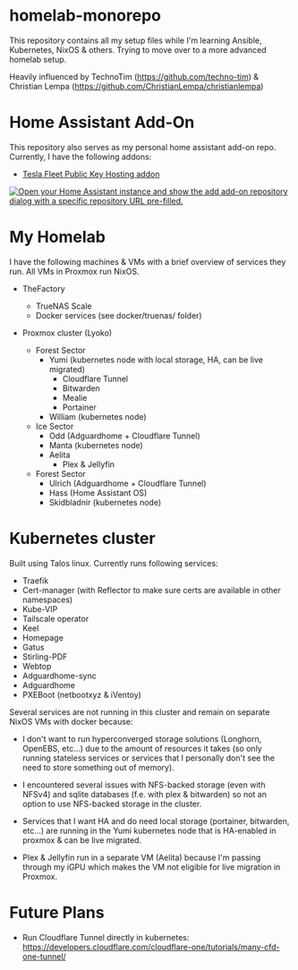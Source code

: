 # homelab-monorepo

This repository contains all my setup files while I'm learning Ansible, Kubernetes, NixOS & others. Trying to move over to a more advanced homelab setup.

Heavily influenced by TechnoTim (<https://github.com/techno-tim>) & Christian Lempa (<https://github.com/ChristianLempa/christianlempa>)

# Home Assistant Add-On
This repository also serves as my personal home assistant add-on repo. Currently, I have the following addons:

- [Tesla Fleet Public Key Hosting addon](./teslafleet-publickeyhost)

[![Open your Home Assistant instance and show the add add-on repository dialog with a specific repository URL pre-filled.](https://my.home-assistant.io/badges/supervisor_add_addon_repository.svg)](https://my.home-assistant.io/redirect/supervisor_add_addon_repository/?repository_url=https://github.com/TimoVerbrugghe/homelab-monorepo)


# My Homelab
I have the following machines & VMs with a brief overview of services they run. All VMs in Proxmox run NixOS.

- TheFactory
    - TrueNAS Scale
    - Docker services (see docker/truenas/ folder)

- Proxmox cluster (Lyoko)
    - Forest Sector
        - Yumi (kubernetes node with local storage, HA, can be live migrated)
            - Cloudflare Tunnel
            - Bitwarden
            - Mealie
            - Portainer
        - William (kubernetes node)
    - Ice Sector
        - Odd (Adguardhome + Cloudflare Tunnel)
        - Manta (kubernetes node)
        - Aelita
            - Plex & Jellyfin
    - Forest Sector
        - Ulrich (Adguardhome + Cloudflare Tunnel)
        - Hass (Home Assistant OS)
        - Skidbladnir (kubernetes node)

# Kubernetes cluster
Built using Talos linux. Currently runs following services:
- Traefik
- Cert-manager (with Reflector to make sure certs are available in other namespaces)
- Kube-VIP
- Tailscale operator
- Keel
- Homepage
- Gatus
- Stirling-PDF
- Webtop
- Adguardhome-sync
- Adguardhome
- PXEBoot (netbootxyz & iVentoy)

Several services are not running in this cluster and remain on separate NixOS VMs with docker because:

- I don't want to run hyperconverged storage solutions (Longhorn, OpenEBS, etc...) due to the amount of resources it takes (so only running stateless services or services that I personally don't see the need to store something out of memory).

- I encountered several issues with NFS-backed storage (even with NFSv4) and sqlite databases (f.e. with plex & bitwarden) so not an option to use NFS-backed storage in the cluster.

- Services that I want HA and do need local storage (portainer, bitwarden, etc...) are running in the Yumi kubernetes node that is HA-enabled in proxmox & can be live migrated.

- Plex & Jellyfin run in a separate VM (Aelita) because I'm passing through my iGPU which makes the VM not eligible for live migration in Proxmox.

# Future Plans
- Run Cloudflare Tunnel directly in kubernetes: https://developers.cloudflare.com/cloudflare-one/tutorials/many-cfd-one-tunnel/